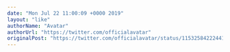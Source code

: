 ```yaml
---
date: "Mon Jul 22 11:00:09 +0000 2019"
layout: "like"
authorName: "Avatar"
authorUrl: "https://twitter.com/officialavatar"
originalPost: "https://twitter.com/officialavatar/status/1153258422244130816"
---
```

